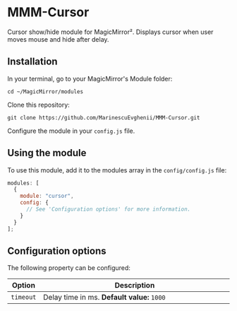# MMM-Cursor

Cursor show/hide module for MagicMirror². Displays cursor when user moves mouse and hide after delay.

## Installation

In your terminal, go to your MagicMirror's Module folder:

```
cd ~/MagicMirror/modules
```

Clone this repository:

```
git clone https://github.com/MarinescuEvghenii/MMM-Cursor.git
```

Configure the module in your `config.js` file.

## Using the module

To use this module, add it to the modules array in the `config/config.js` file:

```javascript
modules: [
  {
    module: "cursor",
    config: {
      // See 'Configuration options' for more information.
    }
  }
];
```

## Configuration options

The following property can be configured:

<table width="100%">
	<thead>
		<tr>
			<th>Option</th>
			<th width="100%">Description</th>
		</tr>
	<thead>
	<tbody>
		<tr>
			<td><code>timeout</code></td>
			<td>
				Delay time in ms. <b>Default value:</b> <code>1000</code>
			</td>
		</tr>
	</tbody>
</table>
